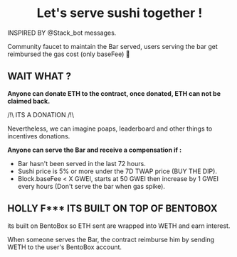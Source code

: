 # <h1 align="center"> Let's serve sushi together ! </h1>

INSPIRED BY @Stack_bot messages.

Community faucet to maintain the Bar served, users serving the bar get reimbursed the gas cost (only baseFee) :sushi:

## WAIT WHAT ?

**Anyone can donate ETH to the contract, once donated, ETH can not be claimed back.**

/!\ ITS A DONATION /!\

Nevertheless, we can imagine poaps, leaderboard and other things to incentives donations.

**Anyone can serve the Bar and receive a compensation if :**

* Bar hasn't been served in the last 72 hours.
* Sushi price is 5% or more under the 7D TWAP price (BUY THE DIP).
* Block.baseFee < X GWEI, starts at 50 GWEI then increase by 1 GWEI every hours (Don't serve the bar when gas spike).

## HOLLY F*** ITS BUILT ON TOP OF BENTOBOX

its built on BentoBox so ETH sent are wrapped into WETH and earn interest.

When someone serves the Bar, the contract reimburse him by sending WETH to the user's BentoBox account.
